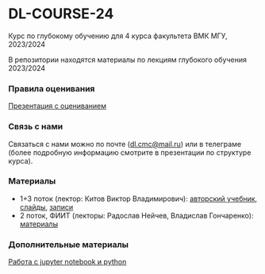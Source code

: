 # DL-COURSE-24
Курс по глубокому обучению для 4 курса факультета ВМК МГУ, 2023/2024

В репозитории находятся материалы по лекциям глубокого обучения 2023/2024

### Правила оценивания

[Презентация с оцениванием](https://github.com/MSU-ML-COURSE/DL-COURSE-24/blob/main/DL%20Структура%20курса%20(2024).pdf)

### Связь с нами

Связаться с нами можно по почте (dl.cmc@mail.ru) или в телеграме (более подробную информацию смотрите в презентации по структуре курса).

### Материалы

* 1+3 поток (лектор: Китов Виктор Владимирович): [авторский учебник](https://deepmachinelearning.ru/docs/Neural-networks/book-title), [слайды](https://github.com/victorkitov/DL), [записи](https://docs.google.com/document/d/1Pou4KtF_OIANnV_HFfFwGWIytVsGXcisPV4Rw_M4mbM/edit?usp=sharing)
* 2 поток, ФИИТ (лекторы: Радослав Нейчев, Владислав Гончаренко): [материалы](https://github.com/girafe-ai/ml-course/tree/23f_msu_dl)

### Дополнительные материалы
[Работа с jupyter notebook и python](https://youtube.com/playlist?list=PLzdAwQrglFyIkkvIlUeo_xX08WvKM6L0-)
